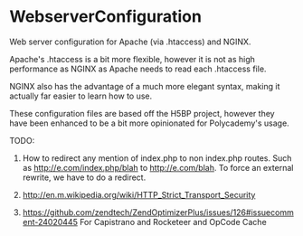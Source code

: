 WebserverConfiguration
======================

Web server configuration for Apache (via .htaccess) and NGINX.

Apache's .htaccess is a bit more flexible, however it is not as high performance as NGINX as Apache needs to read each .htaccess file.

NGINX also has the advantage of a much more elegant syntax, making it actually far easier to learn how to use.

These configuration files are based off the H5BP project, however they have been enhanced to be a bit more opinionated for Polycademy's usage.

TODO:

1. How to redirect any mention of index.php to non index.php routes. Such as http://e.com/index.php/blah to http://e.com/blah. To force an external rewrite, we have to do a redirect.

2. http://en.m.wikipedia.org/wiki/HTTP_Strict_Transport_Security

3. https://github.com/zendtech/ZendOptimizerPlus/issues/126#issuecomment-24020445 For Capistrano and Rocketeer and OpCode Cache